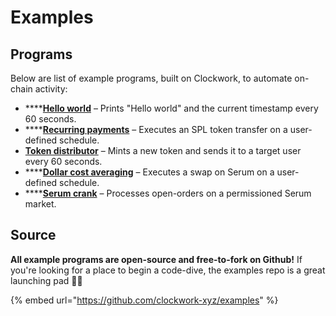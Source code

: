 # Examples

## Programs

Below are list of example programs, built on Clockwork, to automate on-chain activity:

* ****[**Hello world**](hello-world.md) – Prints "Hello world" and the current timestamp every 60 seconds.&#x20;
* ****[**Recurring payments**](recurring-payments.md) – Executes an SPL token transfer on a user-defined schedule.
* [**Token distributor**](token-distributor.md) – Mints a new token and sends it to a target user every 60 seconds.
* ****[**Dollar cost averaging**](dollar-cost-averaging.md) – Executes a swap on Serum on a user-defined schedule.
* ****[**Serum crank**](serum-crank.md) – Processes open-orders on a permissioned Serum market.

## Source

**All example programs are open-source and free-to-fork on Github!** If you're looking for a place to begin a code-dive, the examples repo is a great launching pad 🦀🤿

{% embed url="https://github.com/clockwork-xyz/examples" %}

